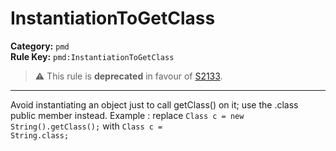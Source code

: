 # InstantiationToGetClass
**Category:** `pmd`<br/>
**Rule Key:** `pmd:InstantiationToGetClass`<br/>
> :warning: This rule is **deprecated** in favour of [S2133](https://rules.sonarsource.com/java/RSPEC-2133).

-----

Avoid instantiating an object just to call getClass() on it; use the .class public member instead. Example : replace
<code>Class c = new String().getClass();</code> with <code>Class c = String.class;</code>
